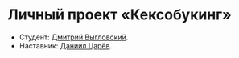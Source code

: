 # Личный проект «Кексобукинг»

* Студент: [Дмитрий Выгловский](https://up.htmlacademy.ru/javascript/20/user/1226749).
* Наставник: [Даниил Царёв](https://up.htmlacademy.ru/javascript/20/user/945835).
